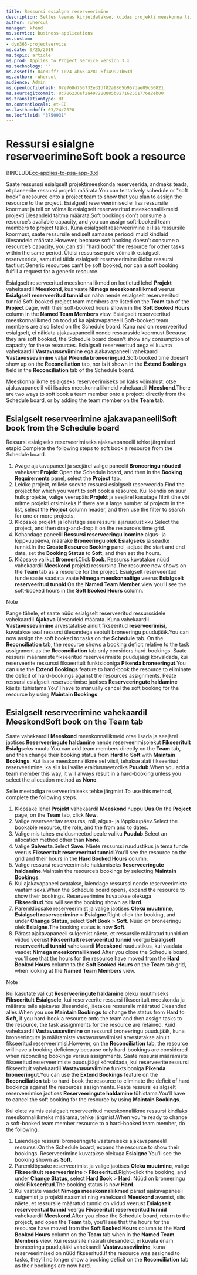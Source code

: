 ```yaml
---
title: Ressursi esialgne reserveerimine
description: Selles teemas kirjeldatakse, kuidas projekti meeskonna liikmeid ajastada või esialgselt reserveerida.
author: ruhercul
manager: kfend
ms.service: business-applications
ms.custom:
- dyn365-projectservice
ms.date: 9/25/2019
ms.topic: article
ms.prod: Applies to Project Service version 3.x
ms.technology: ''
ms.assetid: 04e02ff7-1024-4b65-a281-6f149921b63d
ms.author: ruhercul
audience: Admin
ms.openlocfilehash: 07e768d756732e31df82a9865b957dae09c60821
ms.sourcegitcommit: 8c786230ef2a497280885b827162561776e2eb00
ms.translationtype: HT
ms.contentlocale: et-EE
ms.lasthandoff: 03/24/2020
ms.locfileid: "3750931"
---
```

# <a name="soft-book-a-resource"></a><span data-ttu-id="1a60e-103">Ressursi esialgne reserveerimine</span><span class="sxs-lookup"><span data-stu-id="1a60e-103">Soft book a resource</span></span>

[!INCLUDE[cc-applies-to-psa-app-3.x](../includes/cc-applies-to-psa-app-3x.md)]

<span data-ttu-id="1a60e-104">Saate ressurssi esialgselt projektimeeskonda reserveerida, andmaks teada, et planeerite ressursi projekti määrata.</span><span class="sxs-lookup"><span data-stu-id="1a60e-104">You can tentatively schedule or "soft book" a resource onto a project team to show that you plan to assign the resource to the project.</span></span> <span data-ttu-id="1a60e-105">Esialgselt reserveerimised ei lisa ressursile koormust ja teil on võimalik esialgselt reserveeritud meeskonnaliikmeid projekti ülesandeid täitma määrata.</span><span class="sxs-lookup"><span data-stu-id="1a60e-105">Soft bookings don’t consume a resource’s available capacity, and you can assign soft-booked team members to project tasks.</span></span> <span data-ttu-id="1a60e-106">Kuna esialgselt reserveerimine ei lisa ressursile koormust, saate ressursile endiselt samasse perioodi muid kindlaid ülesandeid määrata.</span><span class="sxs-lookup"><span data-stu-id="1a60e-106">However, because soft booking doesn’t consume a resource’s capacity, you can still "hard book" the resource for other tasks within the same period.</span></span> <span data-ttu-id="1a60e-107">Üldisi ressursse pole võimalik esialgselt reserveerida, samuti ei täida esialgselt reserveerimine üldise ressursi taotlust.</span><span class="sxs-lookup"><span data-stu-id="1a60e-107">Generic resources can’t be soft booked, nor can a soft booking fulfill a request for a generic resource.</span></span>

<span data-ttu-id="1a60e-108">Esialgselt reserveeritud meeskonnaliikmed on loetletud lehel **Projekt** vahekaardil **Meeskond**, kus vaate **Nimega meeskonnaliikmed** veerus **Esialgselt reserveeritud tunnid** on näha nende esialgselt reserveeritud tunnid.</span><span class="sxs-lookup"><span data-stu-id="1a60e-108">Soft-booked project team members are listed on the **Team** tab of the **Project** page, with their soft-booked hours shown in the **Soft Booked Hours** column in the **Named Team Members** view.</span></span> <span data-ttu-id="1a60e-109">Esialgselt reserveeritud meeskonnaliikmed on toodud ka ajakavapaneelil.</span><span class="sxs-lookup"><span data-stu-id="1a60e-109">Soft-booked team members are also listed on the Schedule board.</span></span> <span data-ttu-id="1a60e-110">Kuna nad on reserveeritud esialgselt, ei näidata ajakavapaneelil nende ressursside koormust.</span><span class="sxs-lookup"><span data-stu-id="1a60e-110">Because they are soft booked, the Schedule board doesn't show any consumption of capacity for these resources.</span></span> <span data-ttu-id="1a60e-111">Esialgselt reserveeritud aega ei kuvata vahekaardil **Vastavusseviimine** ega ajakavapaneeli vahekaardi **Vastavusseviimine** väljal **Pikenda broneeringuid**.</span><span class="sxs-lookup"><span data-stu-id="1a60e-111">Soft-booked time doesn’t show up on the **Reconciliation** tab, nor is it shown in the **Extend Bookings** field in the **Reconciliation** tab of the Schedule board.</span></span> 

<span data-ttu-id="1a60e-112">Meeskonnaliikme esialgseks reserveerimiseks on kaks võimalust: otse ajakavapaneelil või lisades meeskonnaliikmeid vahekaardil **Meeskond**.</span><span class="sxs-lookup"><span data-stu-id="1a60e-112">There are two ways to soft book a team member onto a project: directly from the Schedule board, or by adding the team member on the **Team** tab.</span></span> 

## <a name="soft-book-from-the-schedule-board"></a><span data-ttu-id="1a60e-113">Esialgselt reserveerimine ajakavapaneelil</span><span class="sxs-lookup"><span data-stu-id="1a60e-113">Soft book from the Schedule board</span></span>
<span data-ttu-id="1a60e-114">Ressursi esialgseks reserveerimiseks ajakavapaneelil tehke järgmised etapid.</span><span class="sxs-lookup"><span data-stu-id="1a60e-114">Complete the following steps to soft book a resource from the Schedule board.</span></span> 

1. <span data-ttu-id="1a60e-115">Avage ajakavapaneel ja seejärel valige paneelil **Broneeringu nõuded** vahekaart **Projekt**.</span><span class="sxs-lookup"><span data-stu-id="1a60e-115">Open the Schedule board, and then in the **Booking Requirements** panel, select the **Project** tab.</span></span>
2. <span data-ttu-id="1a60e-116">Leidke projekt, millele soovite ressursi esialgselt reserveerida.</span><span class="sxs-lookup"><span data-stu-id="1a60e-116">Find the project for which you want to soft book a resource.</span></span> <span data-ttu-id="1a60e-117">Kui loendis on suur hulk projekte, valige veerupäis **Projekt** ja seejärel kasutage filtrit ühe või mitme projekti otsimiseks.</span><span class="sxs-lookup"><span data-stu-id="1a60e-117">If there are a large number of projects in the list, select the **Project** column header, and then use the filter to search for one or more projects.</span></span>
3. <span data-ttu-id="1a60e-118">Klõpsake projekti ja lohistage see ressursi ajaruudustikku.</span><span class="sxs-lookup"><span data-stu-id="1a60e-118">Select the project, and then drag-and-drop it on the resource’s time grid.</span></span>
5. <span data-ttu-id="1a60e-119">Kohandage paneelil **Ressursi reserveeringu loomine** algus- ja lõppkuupäeva, määrake **Broneeringu olek** **Esialgseks** ja seadke tunnid.</span><span class="sxs-lookup"><span data-stu-id="1a60e-119">In the **Create Resource Booking** panel, adjust the start and end date, set the **Booking Status** to **Soft**, and then set the hours.</span></span> 
6. <span data-ttu-id="1a60e-120">Klõpsake valikut **Broneeri**.</span><span class="sxs-lookup"><span data-stu-id="1a60e-120">Click **Book**.</span></span> <span data-ttu-id="1a60e-121">Ressurss kuvatakse nüüd vahekaardil **Meeskond** projekti ressursina.</span><span class="sxs-lookup"><span data-stu-id="1a60e-121">The resource now shows on the **Team** tab as a resource for the project.</span></span> <span data-ttu-id="1a60e-122">Esialgselt reserveeritud tunde saate vaadata vaate **Nimega meeskonnaliige** veerus **Esialgselt reserveeritud tunnid**.</span><span class="sxs-lookup"><span data-stu-id="1a60e-122">On the **Named Team Member** view you’ll see the soft-booked hours in the **Soft Booked Hours** column.</span></span>

> [!NOTE]
> <span data-ttu-id="1a60e-123">Pange tähele, et saate nüüd esialgselt reserveeritud ressurssidele vahekaardil **Ajakava** ülesandeid määrata. Kuna vahekaardil **Vastavusseviimine** arvestatakse ainult fikseeritud **reserveerimisi**, kuvatakse seal ressursi ülesandega seotult broneeringu puudujääk.</span><span class="sxs-lookup"><span data-stu-id="1a60e-123">You can now assign the soft booked to tasks on the **Schedule** tab. On the **Reconciliation** tab, the resource shows a booking deficit relative to the task assignment as the **Reconciliation** tab only considers hard-bookings.</span></span> <span data-ttu-id="1a60e-124">Saate ressursi määramiste fikseeritud reserveerimiste puudujäägi kõrvaldada, kui reserveerite ressurssi fikseeritult funktsiooniga **Pikenda broneeringut**.</span><span class="sxs-lookup"><span data-stu-id="1a60e-124">You can use the **Extend Bookings** feature to hard-book the resource to eliminate the deficit of hard-bookings against the resources assignments.</span></span> <span data-ttu-id="1a60e-125">Peate ressursi esialgselt reserveerimise jaotises **Reserveeringute haldamine** käsitsi tühistama.</span><span class="sxs-lookup"><span data-stu-id="1a60e-125">You’ll have to manually cancel the soft booking for the resource by using **Maintain Bookings**.</span></span>

## <a name="soft-book-on-the-team-tab"></a><span data-ttu-id="1a60e-126">Esialgselt reserveerimine vahekaardil Meeskond</span><span class="sxs-lookup"><span data-stu-id="1a60e-126">Soft book on the Team tab</span></span>

<span data-ttu-id="1a60e-127">Saate vahekaardil **Meeskond** meeskonnaliikmeid otse lisada ja seejärel jaotises **Reserveeringute haldamine** nende reserveerimisolekut **Fikseeritult** **Esialgseks** muuta.</span><span class="sxs-lookup"><span data-stu-id="1a60e-127">You can add team members directly on the **Team** tab, and then change their booking status from **Hard** to **Soft** with **Maintain Bookings**.</span></span> <span data-ttu-id="1a60e-128">Kui lisate meeskonnaliikme sel viisil, tehakse alati fikseeritud reserveerimine, ka siis kui valite eraldusmeetodiks **Puudub**.</span><span class="sxs-lookup"><span data-stu-id="1a60e-128">When you add a team member this way, it will always result in a hard-booking unless you select the allocation method as **None**.</span></span>

<span data-ttu-id="1a60e-129">Selle meetodiga reserveerimiseks tehke järgmist.</span><span class="sxs-lookup"><span data-stu-id="1a60e-129">To use this method, complete the following steps.</span></span>

1. <span data-ttu-id="1a60e-130">Klõpsake lehel **Projekt** vahekaardil **Meeskond** nuppu **Uus**.</span><span class="sxs-lookup"><span data-stu-id="1a60e-130">On the **Project** page, on the **Team** tab, click **New**.</span></span>
2. <span data-ttu-id="1a60e-131">Valige reserveeritav ressurss, roll, algus- ja lõppkuupäev.</span><span class="sxs-lookup"><span data-stu-id="1a60e-131">Select the bookable resource, the role, and the from and to dates.</span></span>
3. <span data-ttu-id="1a60e-132">Valige mis tahes eraldusmeetod peale valiku **Puudub**.</span><span class="sxs-lookup"><span data-stu-id="1a60e-132">Select an allocation method other than **None**.</span></span>
4. <span data-ttu-id="1a60e-133">Valige **Salvesta**.</span><span class="sxs-lookup"><span data-stu-id="1a60e-133">Select **Save**.</span></span> <span data-ttu-id="1a60e-134">Näete ressurssi ruudustikus ja tema tunde veerus **Fikseeritult reserveeritud tunnid**.</span><span class="sxs-lookup"><span data-stu-id="1a60e-134">You’ll see the resource on the grid and their hours in the **Hard Booked Hours** column.</span></span>
5. <span data-ttu-id="1a60e-135">Valige ressursi reserveerimiste haldamiseks **Reserveeringute haldamine**.</span><span class="sxs-lookup"><span data-stu-id="1a60e-135">Maintain the resource’s bookings by selecting **Maintain Bookings**.</span></span>
6. <span data-ttu-id="1a60e-136">Kui ajakavapaneel avatakse, laiendage ressurssi nende reserveerimiste vaatamiseks.</span><span class="sxs-lookup"><span data-stu-id="1a60e-136">When the Schedule board opens, expand the resource to show their bookings.</span></span> <span data-ttu-id="1a60e-137">Reserveerimine kuvatakse olekuga **Fikseeritud**.</span><span class="sxs-lookup"><span data-stu-id="1a60e-137">You will see the booking shown as **Hard**.</span></span>
7. <span data-ttu-id="1a60e-138">Paremklõpsake reserveerimist ja valige jaotises **Oleku muutmine**, **Esialgselt reserveerimine** \> **Esialgne**.</span><span class="sxs-lookup"><span data-stu-id="1a60e-138">Right-click the booking, and under **Change Status**, select **Soft Book** \> **Soft**.</span></span> <span data-ttu-id="1a60e-139">Nüüd on broneeringu olek **Esialgne**.</span><span class="sxs-lookup"><span data-stu-id="1a60e-139">The booking status is now **Soft**.</span></span>
8. <span data-ttu-id="1a60e-140">Pärast ajakavapaneeli sulgemist näete, et ressursile määratud tunnid on viidud veerust **Fikseeritult reserveeritud tunnid** veergu **Esialgselt reserveeritud tunnid** vahekaardi **Meeskond** ruudustikus, kui vaadata vaadet **Nimega meeskonnaliikmed**.</span><span class="sxs-lookup"><span data-stu-id="1a60e-140">After you close the Schedule board, you’ll see that the hours for the resource have moved from the **Hard Booked Hours** column to the **Soft Booked Hours** on the **Team** tab grid, when looking at the **Named Team Members** view.</span></span>

> [!NOTE]
> <span data-ttu-id="1a60e-141">Kui kasutate valikut **Reserveeringute haldamine** oleku muutmiseks **Fikseeritult** **Esialgsele**, kui reserveerite ressursi fikseeritult meeskonda ja määrate talle ajakavas ülesandeid, jäetakse ressursile määratud ülesanded alles.</span><span class="sxs-lookup"><span data-stu-id="1a60e-141">When you use **Maintain Bookings** to change the status from **Hard** to **Soft**, if you hard-book a resource onto the team and then assign tasks to the resource, the task assignments for the resource are retained.</span></span> <span data-ttu-id="1a60e-142">Kuid vahekaardil **Vastavusseviimine** on ressursil broneeringu puudujääk, kuna broneeringute ja määramiste vastavusseviimisel arvestatakse ainult fikseeritud reserveerimisi.</span><span class="sxs-lookup"><span data-stu-id="1a60e-142">However, on the **Reconciliation** tab, the resource will have a booking deficiency because only hard-bookings are considered when reconciling bookings versus assignments.</span></span> <span data-ttu-id="1a60e-143">Saate ressursi määramiste fikseeritud reserveerimiste puudujäägi kõrvaldada, kui reserveerite ressursi fikseeritult vahekaardil **Vastavusseviimine** funktsiooniga **Pikenda broneeringut**.</span><span class="sxs-lookup"><span data-stu-id="1a60e-143">You can use the **Extend Bookings** feature on the **Reconciliation** tab to hard-book the resource to eliminate the deficit of hard bookings against the resources assignments.</span></span> <span data-ttu-id="1a60e-144">Peate ressursi esialgselt reserveerimise jaotises **Reserveeringute haldamine** tühistama.</span><span class="sxs-lookup"><span data-stu-id="1a60e-144">You’ll have to cancel the soft booking for the resource by using **Maintain Bookings**.</span></span>

<span data-ttu-id="1a60e-145">Kui olete valmis esialgselt reserveeritud meeskonnaliikme ressursi kindlaks meeskonnaliikmeks määrama, tehke järgmist.</span><span class="sxs-lookup"><span data-stu-id="1a60e-145">When you’re ready to change a soft-booked team member resource to a hard-booked team member, do the following:</span></span>

1. <span data-ttu-id="1a60e-146">Laiendage ressursi broneeringute vaatamiseks ajakavapaneelil ressurssi.</span><span class="sxs-lookup"><span data-stu-id="1a60e-146">On the Schedule board, expand the resource to show their bookings.</span></span> <span data-ttu-id="1a60e-147">Reserveerimine kuvatakse olekuga **Esialgne**.</span><span class="sxs-lookup"><span data-stu-id="1a60e-147">You’ll see the booking shown as **Soft**.</span></span>
2. <span data-ttu-id="1a60e-148">Paremklõpsake reserveerimist ja valige jaotises **Oleku muutmine**, valige **Fikseeritult reserveerimine** \> **Fikseeritud**.</span><span class="sxs-lookup"><span data-stu-id="1a60e-148">Right-click the booking, and under **Change Status**, select **Hard Book** \> **Hard**.</span></span> <span data-ttu-id="1a60e-149">Nüüd on broneeringu olek **Fikseeritud**.</span><span class="sxs-lookup"><span data-stu-id="1a60e-149">The booking status is now **Hard**.</span></span>
3. <span data-ttu-id="1a60e-150">Kui vaatate vaadet **Nimega meeskonnaliikmed** pärast ajakavapaneeli sulgemist ja projekti naasmist ning vahekaardi **Meeskond** avamist, siis näete, et ressursile määratud tunnid on viidud veerust **Esialgselt reserveeritud tunnid** veergu **Fikseeritult reserveeritud tunnid** vahekaardil **Meeskond**.</span><span class="sxs-lookup"><span data-stu-id="1a60e-150">After you close the Schedule board, return to the project, and open the **Team** tab, you’ll see that the hours for the resource have moved from the **Soft Booked Hours** column to the **Hard Booked Hours** column on the **Team** tab when in the **Named Team Members** view.</span></span> <span data-ttu-id="1a60e-151">Kui ressursile määrati ülesandeid, ei kuvata enam broneeringu puudujääki vahekaardil **Vastavusseviimine**, kuna reserveerimised on nüüd fikseeritud.</span><span class="sxs-lookup"><span data-stu-id="1a60e-151">If the resource was assigned to tasks, they’ll no longer show a booking deficit on the **Reconciliation** tab as their bookings are now hard.</span></span>

